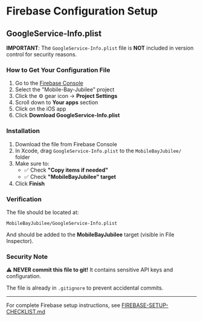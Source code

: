 # Firebase Configuration Setup

## GoogleService-Info.plist

**IMPORTANT**: The `GoogleService-Info.plist` file is **NOT** included in version control for security reasons.

### How to Get Your Configuration File

1. Go to the [Firebase Console](https://console.firebase.google.com/)
2. Select the "Mobile-Bay-Jubilee" project
3. Click the ⚙️ gear icon → **Project Settings**
4. Scroll down to **Your apps** section
5. Click on the iOS app
6. Click **Download GoogleService-Info.plist**

### Installation

1. Download the file from Firebase Console
2. In Xcode, drag `GoogleService-Info.plist` to the `MobileBayJubilee/` folder
3. Make sure to:
   - ✅ Check **"Copy items if needed"**
   - ✅ Check **"MobileBayJubilee" target**
4. Click **Finish**

### Verification

The file should be located at:
```
MobileBayJubilee/GoogleService-Info.plist
```

And should be added to the **MobileBayJubilee** target (visible in File Inspector).

### Security Note

⚠️ **NEVER commit this file to git!** It contains sensitive API keys and configuration.

The file is already in `.gitignore` to prevent accidental commits.

---

For complete Firebase setup instructions, see [FIREBASE-SETUP-CHECKLIST.md](./FIREBASE-SETUP-CHECKLIST.md)
